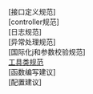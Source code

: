 [接口定义规范]     
[controller规范]   
[日志规范]   
[异常处理规范]   
[国际化j和参数校验规范]   
[工具类规范](https://zhuanlan.zhihu.com/p/29199049)   
[函数编写建议]    
[配置建议]    
